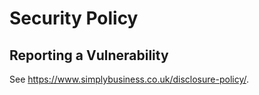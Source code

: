 # Security Policy

## Reporting a Vulnerability

See <https://www.simplybusiness.co.uk/disclosure-policy/>.
